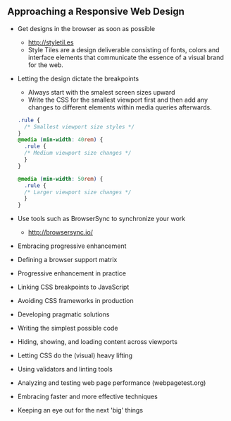 ## Approaching a Responsive Web Design

- Get designs in the browser as soon as possible
  - http://styletil.es
  - Style Tiles are a design deliverable consisting of fonts, colors and interface elements that communicate the essence of a visual brand for the web.

- Letting the design dictate the breakpoints
  - Always start with the smalest screen sizes upward
  - Write the CSS for the smallest viewport first and then add any changes to different elements within media queries afterwards.
  ```CSS
  .rule {
    /* Smallest viewport size styles */
  }
  @media (min-width: 40rem) {
    .rule {
    /* Medium viewport size changes */
    }
  }

  @media (min-width: 50rem) {
    .rule {
    /* Larger viewport size changes */
    }
  }
  ```
- Use tools such as BrowserSync to synchronize your work
  - http://browsersync.io/
  
- Embracing progressive enhancement
- Defining a browser support matrix
- Progressive enhancement in practice
- Linking CSS breakpoints to JavaScript
- Avoiding CSS frameworks in production
- Developing pragmatic solutions
- Writing the simplest possible code
- Hiding, showing, and loading content across viewports
- Letting CSS do the (visual) heavy lifting
- Using validators and linting tools
- Analyzing and testing web page performance (webpagetest.org)
- Embracing faster and more effective techniques
- Keeping an eye out for the next 'big' things
